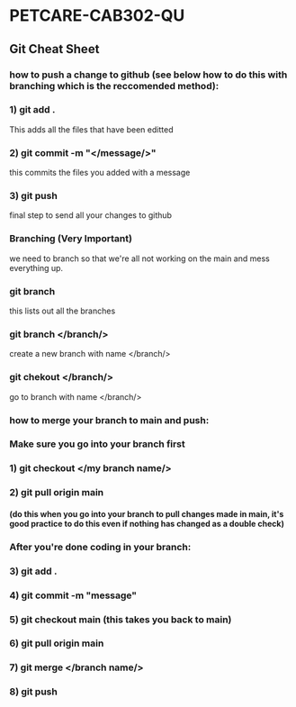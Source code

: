 # PETCARE-CAB302-QU

## Git Cheat Sheet

### how to push a change to github (see below how to do this with branching which is the reccomended method):

### 1) git add . 
This adds all the files that have been editted

### 2) git commit -m "</message/>" 
this commits the files you added with a message 

### 3) git push
final step to send all your changes to github

### Branching (Very Important)
we need to branch so that we're all not working on the main and mess everything up.

### git branch
this lists out all the branches

### git branch </branch/>
create a new branch with name </branch/>

### git chekout </branch/>
go to branch with name </branch/> 


### how to merge your branch to main and push:
### Make sure you go into your branch first 
### 1) git checkout </my branch name/> 
### 2) git pull origin main 
#### (do this when you go into your branch to pull changes made in main, it's good practice to do this even if nothing has changed as a double check) 
### After you're done coding in your branch: 
### 3) git add .
### 4) git commit -m "message" 
### 5) git checkout main (this takes you back to main)
### 6) git pull origin main 
### 7) git merge </branch name/>
### 8) git push 




